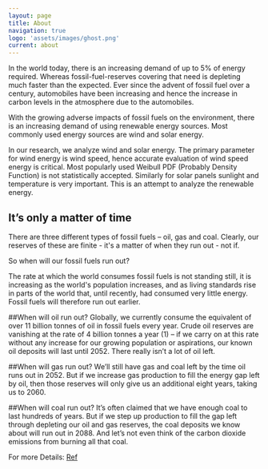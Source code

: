```yaml
---
layout: page
title: About
navigation: true
logo: 'assets/images/ghost.png'
current: about
---
```


In the world today, there is an increasing demand of up to 5% of energy required. Whereas fossil-fuel-reserves covering that need is depleting much faster than the expected. 
Ever since the advent of fossil fuel over a century, automobiles have been increasing and hence the increase in carbon levels in the atmosphere due to the automobiles.

With the growing adverse impacts of fossil fuels on the environment, there is an increasing demand of using renewable energy sources. Most commonly used energy sources are wind and solar energy.

In our research, we analyze wind and solar energy.  The primary parameter for wind energy is wind speed, hence accurate evaluation of wind speed energy is critical.  Most popularly used Weibull PDF (Probably Density Function) is not statistically accepted. Similarly for solar panels sunlight and temperature is very important.  This is an attempt to analyze the renewable energy.




## It’s only a matter of time
There are three different types of fossil fuels – oil, gas and coal. Clearly, our reserves of these are finite - it's a matter of when they run out - not if.

So when will our fossil fuels run out?

The rate at which the world consumes fossil fuels is not standing still, it is increasing as the world's population increases, and as living standards rise in parts of the world that, until recently, had consumed very little energy.  Fossil fuels will therefore run out earlier.      

##When will oil run out?
Globally, we currently consume the equivalent of over 11 billion tonnes of oil in fossil fuels every year. Crude oil reserves are vanishing at the rate of 4 billion tonnes a year (1) – if we carry on at this rate without any increase for our growing population or aspirations, our known oil deposits will last until 2052. There really isn’t a lot of oil left.

##When will gas run out?
We’ll still have gas and coal left by the time oil runs out in 2052. But if we increase gas production to fill the energy gap left by oil, then those reserves will only give us an additional eight years, taking us to 2060.

##When will coal run out?
It’s often claimed that we have enough coal to last hundreds of years. But if we step up production to fill the gap left through depleting our oil and gas reserves, the coal deposits we know about will run out in 2088. And let’s not even think of the carbon dioxide emissions from burning all that coal.


For more Details:
[Ref](https://www.ecotricity.co.uk/our-green-energy/energy-independence/the-end-of-fossil-fuels) 
